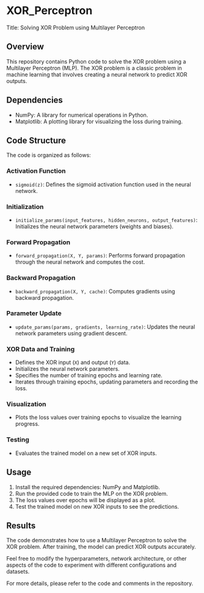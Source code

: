 # XOR_Perceptron
Title: Solving XOR Problem using Multilayer Perceptron

## Overview
This repository contains Python code to solve the XOR problem using a Multilayer Perceptron (MLP). The XOR problem is a classic problem in machine learning that involves creating a neural network to predict XOR outputs.

## Dependencies
- NumPy: A library for numerical operations in Python.
- Matplotlib: A plotting library for visualizing the loss during training.

## Code Structure
The code is organized as follows:

### Activation Function
- `sigmoid(z)`: Defines the sigmoid activation function used in the neural network.

### Initialization
- `initialize_params(input_features, hidden_neurons, output_features)`: Initializes the neural network parameters (weights and biases).

### Forward Propagation
- `forward_propagation(X, Y, params)`: Performs forward propagation through the neural network and computes the cost.

### Backward Propagation
- `backward_propagation(X, Y, cache)`: Computes gradients using backward propagation.

### Parameter Update
- `update_params(params, gradients, learning_rate)`: Updates the neural network parameters using gradient descent.

### XOR Data and Training
- Defines the XOR input (`X`) and output (`Y`) data.
- Initializes the neural network parameters.
- Specifies the number of training epochs and learning rate.
- Iterates through training epochs, updating parameters and recording the loss.

### Visualization
- Plots the loss values over training epochs to visualize the learning progress.

### Testing
- Evaluates the trained model on a new set of XOR inputs.

## Usage
1. Install the required dependencies: NumPy and Matplotlib.
2. Run the provided code to train the MLP on the XOR problem.
3. The loss values over epochs will be displayed as a plot.
4. Test the trained model on new XOR inputs to see the predictions.

## Results
The code demonstrates how to use a Multilayer Perceptron to solve the XOR problem. After training, the model can predict XOR outputs accurately.

Feel free to modify the hyperparameters, network architecture, or other aspects of the code to experiment with different configurations and datasets.

For more details, please refer to the code and comments in the repository.
